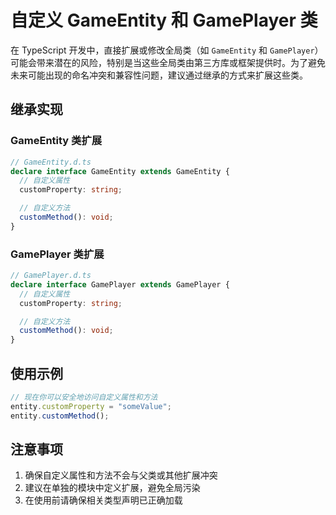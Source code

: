 # 自定义 GameEntity 和 GamePlayer 类

在 TypeScript 开发中，直接扩展或修改全局类（如 `GameEntity` 和 `GamePlayer`）可能会带来潜在的风险，特别是当这些全局类由第三方库或框架提供时。为了避免未来可能出现的命名冲突和兼容性问题，建议通过继承的方式来扩展这些类。

## 继承实现

### GameEntity 类扩展

```typescript
// GameEntity.d.ts
declare interface GameEntity extends GameEntity {
  // 自定义属性
  customProperty: string;

  // 自定义方法
  customMethod(): void;
}
```

### GamePlayer 类扩展

```typescript
// GamePlayer.d.ts
declare interface GamePlayer extends GamePlayer {
  // 自定义属性
  customProperty: string;

  // 自定义方法
  customMethod(): void;
}
```

## 使用示例

```typescript
// 现在你可以安全地访问自定义属性和方法
entity.customProperty = "someValue";
entity.customMethod();
```

## 注意事项

1. 确保自定义属性和方法不会与父类或其他扩展冲突
2. 建议在单独的模块中定义扩展，避免全局污染
3. 在使用前请确保相关类型声明已正确加载
